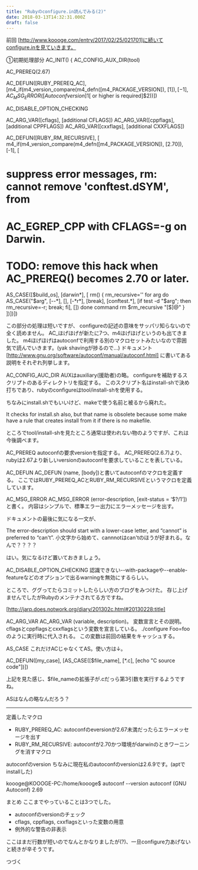 ```yaml
---
title: "Rubyのconfigure.in読んでみる(2)"
date: 2018-03-13T14:32:31.000Z
draft: false
---
```


前回 [http://www.koooge.com/entry/2017/02/25/021701]に続いてconfigure.inを見ていきます。

①初期処理部分
AC_INIT()
{
AC_CONFIG_AUX_DIR(tool)

AC_PREREQ(2.67)

AC_DEFUN([RUBY_PREREQ_AC],
	[m4_if(m4_version_compare(m4_defn([m4_PACKAGE_VERSION]), [$1]), [-1],
		AC_MSG_ERROR([Autoconf version ]$1[ or higher is required]$2))])

AC_DISABLE_OPTION_CHECKING

AC_ARG_VAR([cflags], [additional CFLAGS])
AC_ARG_VAR([cppflags], [additional CPPFLAGS])
AC_ARG_VAR([cxxflags], [additional CXXFLAGS])

AC_DEFUN([RUBY_RM_RECURSIVE], [
m4_if(m4_version_compare(m4_defn([m4_PACKAGE_VERSION]), [2.70]), [-1], [
# suppress error messages, rm: cannot remove 'conftest.dSYM', from
# AC_EGREP_CPP with CFLAGS=-g on Darwin.
#
# TODO: remove this hack when AC_PREREQ() becomes 2.70 or later.
AS_CASE([$build_os], [darwin*], [
rm() {
    rm_recursive=''
    for arg do
	AS_CASE("$arg",
		[--*], [],
		[-*r*], [break],
		[conftest.*], [if test -d "$arg"; then rm_recursive=-r; break; fi],
		[])
    done
    command rm $rm_recursive "[$]@"
}
])])])


この部分の処理は短いですが、
configureの記述の意味をサッパリ知らないので全く読めません。
AC_ほげほげが新たに7つ、m4ほげほげというのも出てきました。
m4ほげほげはautoconfで利用する別のマクロセットみたいなので雰囲気で読んでいきます。(yak shavingが捗るので…)
ドキュメント [http://www.gnu.org/software/autoconf/manual/autoconf.html]
に書いてある説明をそれぞれ列挙します。

AC_CONFIG_AUC_DIR
AUXはauxiliary(援助者)の略。
configureを補助するスクリプトのあるディレクトリを指定する。
このスクリプト名はinstall-shで決め打ちであり、rubyのconfigureはtool/install-shを使用する。

ちなみにinstall.shでもいいけど、makeで使う名前と被るから廃れた。

It checks for install.sh also,
but that name is obsolete 
because some make have a rule that creates install from it if there is no makefile.


ところでtool/install-shを見たところ通常は使われない物のようですが、これは今後調べます。

AC_PREREQ
autoconfの要求versionを指定する。
AC_PREREQ(2.6.7)より、
rubyは2.67より新しいversionのautoconfを要求していることを表している。

AC_DEFUN
AC_DEFUN (name, [body])と書いてautoconfのマクロを定義する。
ここではRUBY_PREREQ_ACとRUBY_RM_RECURSIVEというマクロを定義しています。

AC_MSG_ERROR
AC_MSG_ERROR (error-description, [exit-status = ‘$?/1’])と書く。
内容はシンプルで、標準エラー出力にエラーメッセージを出す。

ドキュメントの最後に気になる一文が、

The error-description should start with a lower-case letter, and “cannot” is preferred to “can't”.
小文字から始めて、cannnotはcan'tのほうが好まれる。なんで？？？？


はい。気になるけど置いておきましょう。

AC_DISABLE_OPTION_CHECKING
認識できない--with-packageや--enable-featureなどのオプションで出るwarningを無効にするらしい。

ところで、ググってたらコミットしたらしい方のブログをみつけた。
存じ上げませんでしたがRubyのメンテナされてる方ですね。

[http://jarp.does.notwork.org/diary/201302c.html#20130228:title]

AC_ARG_VAR
AC_ARG_VAR (variable, description)。
変数宣言とその説明。
cflagsとcppflagsとcxxflagsという変数を宣言している。
./configure Foo=fooのように実行時に代入される。
この変数は前回の結果をキャッシュする。

AS_CASE
これだけACじゃなくてAS。使い方は↓。

AC_DEFUN([my_case],
          [AS_CASE([$file_name],
            [*.c], [echo "C source code"])])


上記を見た感じ、$file_nameの拡張子が.cだっら第3引数を実行するようですね。

ASはなんの略なんだろう？


--------------------------------------------------------------------------------

定義したマクロ
 * RUBY_PREREQ_AC: autoconfのeversionが2.67未満だったらエラーメッセージを出す
 * RUBY_RM_RECURSIVE: autoconfが2.70かつ環境がdarwinのときワーニングを消すマクロ

autoconfのversion
ちなみに現在私のautoconfのversionは2.6.9です。(aptでinstallした)

koooge@KOOOGE-PC:/home/koooge$ autoconf --version
autoconf (GNU Autoconf) 2.69


まとめ
ここまでやっていることは3つでした。

 * autoconfのversionのチェック
 * cflags, cppflags, cxxflagsといった変数の用意
 * 例外的な警告の非表示

ここはまだ行数が短いのでなんとかなりましたが(?)、一旦configure力あげないと続きが辛そうです。

つづく
